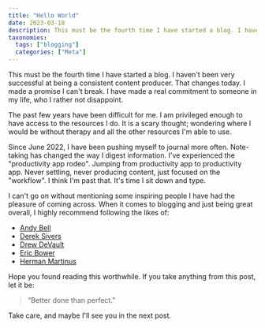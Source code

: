 ```yaml
---
title: "Hello World"
date: 2023-03-18
description: This must be the fourth time I have started a blog. I haven't been very successful at being a consistent content producer. That changes today.
taxonomies:
  tags: ["blogging"]
  categories: ["Meta"]
---
```


This must be the fourth time I have started a blog. I haven't been very successful at being a consistent content producer. That changes today. I made a promise I can't break. I have made a real commitment to someone in my life, who I rather not disappoint.

The past few years have been difficult for me. I am privileged enough to have access to the resources I do. It is a scary thought; wondering where I would be without therapy and all the other resources I'm able to use.

Since June 2022, I have been pushing myself to journal more often. Note-taking has changed the way I digest information. I've experienced the "productivity app rodeo". Jumping from productivity app to productivity app. Never settling, never producing content, just focused on the "workflow". I think I'm past that. It's time I sit down and type.

I can't go on without mentioning some inspiring people I have had the pleasure of coming across. When it comes to blogging and just being great overall, I highly recommend following the likes of:

- [Andy Bell](https://andy-bell.co.uk/)
- [Derek Sivers](https://sive.rs/)
- [Drew DeVault](https://drewdevault.com/)
- [Eric Bower](https://erock.prose.sh/)
- [Herman Martinus](https://herman.bearblog.dev/)

Hope you found reading this worthwhile. If you take anything from this post, let it be:

> “Better done than perfect.”

Take care, and maybe I'll see you in the next post.
